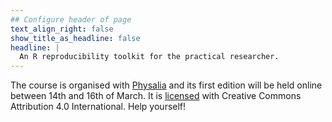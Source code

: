 ```yaml
---
## Configure header of page
text_align_right: false
show_title_as_headline: false
headline: |
  An R reproducibility toolkit for the practical researcher.
---
```


<!-- this is a subheadline -->
The course is organised with [Physalia](https://www.physalia-courses.org/courses-workshops/) and its first edition will be held online between 14th and 16th of March. It is [licensed](https://github.com/eliocamp/reproducibility-with-r/blob/main/LICENSE.md) with Creative Commons Attribution 4.0 International. Help yourself!
